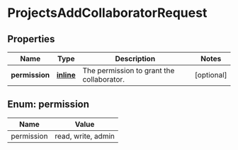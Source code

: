 
# ProjectsAddCollaboratorRequest

## Properties
Name | Type | Description | Notes
------------ | ------------- | ------------- | -------------
**permission** | [**inline**](#Permission) | The permission to grant the collaborator. |  [optional]


<a id="Permission"></a>
## Enum: permission
Name | Value
---- | -----
permission | read, write, admin



